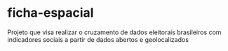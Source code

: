 # ficha-espacial
Projeto que visa realizar o cruzamento de dados eleitorais brasileiros com indicadores sociais a partir de dados abertos e geolocalizados
